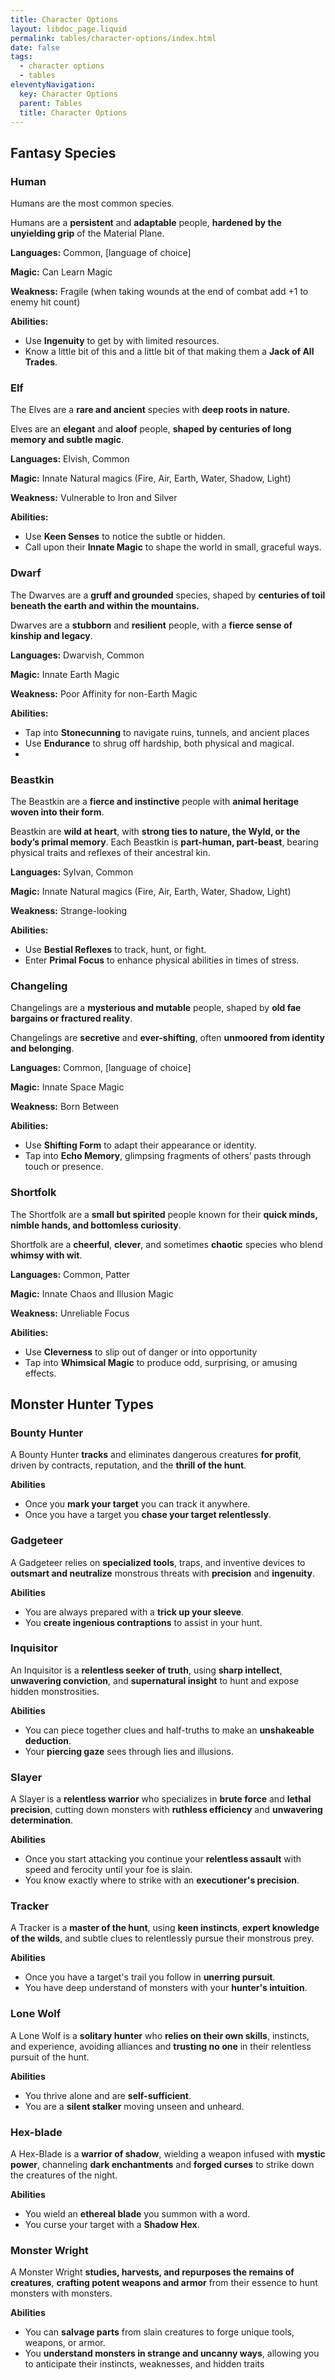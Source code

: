```yaml
---
title: Character Options
layout: libdoc_page.liquid
permalink: tables/character-options/index.html
date: false
tags:
  - character options
  - tables
eleventyNavigation:
  key: Character Options
  parent: Tables
  title: Character Options
---
```


## Fantasy Species

### Human

Humans are the most common species.

Humans are a **persistent** and **adaptable** people, **hardened by the unyielding grip** of the Material Plane.

**Languages:** Common, \[language of choice]

**Magic:** Can Learn Magic

**Weakness:** Fragile (when taking wounds at the end of combat add +1 to enemy hit count)

**Abilities:**

- Use **Ingenuity** to get by with limited resources.
- Know a little bit of this and a little bit of that making them a **Jack of All Trades**.

### Elf

The Elves are a **rare and ancient** species with **deep roots in nature.**

Elves are an **elegant** and **aloof** people, **shaped by centuries of long memory and subtle magic**.

**Languages:** Elvish, Common

**Magic:** Innate Natural magics (Fire, Air, Earth, Water, Shadow, Light)

**Weakness:** Vulnerable to Iron and Silver

**Abilities:**

- Use **Keen Senses** to notice the subtle or hidden.
- Call upon their **Innate Magic** to shape the world in small, graceful ways.

### Dwarf

The Dwarves are a **gruff and grounded** species, shaped by **centuries of toil beneath the earth and within the mountains.**

Dwarves are a **stubborn** and **resilient** people, with a **fierce sense of kinship and legacy**.

**Languages:** Dwarvish, Common

**Magic:** Innate Earth Magic

**Weakness:** Poor Affinity for non-Earth Magic

**Abilities:**

- Tap into **Stonecunning** to navigate ruins, tunnels, and ancient places
- Use **Endurance** to shrug off hardship, both physical and magical.
-

### Beastkin

The Beastkin are a **fierce and instinctive** people with **animal heritage woven into their form**.

Beastkin are **wild at heart**, with **strong ties to nature, the Wyld, or the body’s primal memory**. Each Beastkin is **part-human, part-beast**, bearing physical traits and reflexes of their ancestral kin.

**Languages:** Sylvan, Common

**Magic:** Innate Natural magics (Fire, Air, Earth, Water, Shadow, Light)

**Weakness:** Strange-looking

**Abilities:**

- Use **Bestial Reflexes** to track, hunt, or fight.
- Enter **Primal Focus** to enhance physical abilities in times of stress.

### Changeling

Changelings are a **mysterious and mutable** people, shaped by **old fae bargains or fractured reality**.

Changelings are **secretive** and **ever-shifting**, often **unmoored from identity and belonging**.

**Languages:** Common, \[language of choice]

**Magic:** Innate Space Magic

**Weakness:** Born Between

**Abilities:**

- Use **Shifting Form** to adapt their appearance or identity.
- Tap into **Echo Memory**, glimpsing fragments of others’ pasts through touch or presence.

### Shortfolk

The Shortfolk are a **small but spirited** people known for their **quick minds, nimble hands, and bottomless curiosity**.

Shortfolk are a **cheerful**, **clever**, and sometimes **chaotic** species who blend **whimsy with wit**.

**Languages:** Common, Patter

**Magic:** Innate Chaos and Illusion Magic

**Weakness:** Unreliable Focus

**Abilities:**

- Use **Cleverness** to slip out of danger or into opportunity
- Tap into **Whimsical Magic** to produce odd, surprising, or amusing effects.

## Monster Hunter Types

### Bounty Hunter

A Bounty Hunter **tracks** and eliminates dangerous creatures **for profit**, driven by contracts, reputation, and the **thrill of the hunt**.

**Abilities**

- Once you **mark your target** you can track it anywhere.
- Once you have a target you **chase your target relentlessly**.

### Gadgeteer

A Gadgeteer relies on **specialized tools**, traps, and inventive devices to **outsmart and neutralize** monstrous threats with **precision** and **ingenuity**.

**Abilities**

- You are always prepared with a **trick up your sleeve**.
- You **create ingenious contraptions** to assist in your hunt.

### Inquisitor

An Inquisitor is a **relentless seeker of truth**, using **sharp intellect**, **unwavering conviction**, and **supernatural insight** to hunt and expose hidden monstrosities.

**Abilities**

- You can piece together clues and half-truths to make an **unshakeable deduction**.
- Your **piercing gaze** sees through lies and illusions.

### Slayer

A Slayer is a **relentless warrior** who specializes in **brute force** and **lethal precision**, cutting down monsters with **ruthless efficiency** and **unwavering determination**.

**Abilities**

- Once you start attacking you continue your **relentless assault** with speed and ferocity until your foe is slain.
- You know exactly where to strike with an **executioner's precision**.

### Tracker

A Tracker is a **master of the hunt**, using **keen instincts**, **expert knowledge of the wilds**, and subtle clues to relentlessly pursue their monstrous prey.

**Abilities**

- Once you have a target's trail you follow in **unerring pursuit**.
- You have deep understand of monsters with your **hunter's intuition**.

### Lone Wolf

A Lone Wolf is a **solitary hunter** who **relies on their own skills**, instincts, and experience, avoiding alliances and **trusting no one** in their relentless pursuit of the hunt.

**Abilities**

- You thrive alone and are **self-sufficient**.
- You are a **silent stalker** moving unseen and unheard.

### Hex-blade

A Hex-Blade is a **warrior of shadow**, wielding a weapon infused with **mystic power**, channeling **dark enchantments** and **forged curses** to strike down the creatures of the night.

**Abilities**

- You wield an **ethereal blade** you summon with a word.
- You curse your target with a **Shadow Hex**.

### Monster Wright

A Monster Wright **studies, harvests, and repurposes the remains of creatures**, **crafting potent weapons and armor** from their essence to hunt monsters with monsters.

**Abilities**

- You can **salvage parts** from slain creatures to forge unique tools, weapons, or armor.
- You **understand monsters in strange and uncanny ways**, allowing you to anticipate their instincts, weaknesses, and hidden traits
